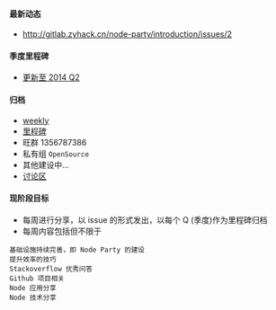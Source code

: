#### 最新动态
* http://gitlab.zyhack.cn/node-party/introduction/issues/2

#### 季度里程碑
* [更新至 2014 Q2](http://gitlab.zyhack.cn/node-party/introduction/milestones)

#### 归档
* [weekly](http://gitlab.zyhack.cn/node-party/introduction/issues?assignee_id=&label_name=&milestone_id=&scope=all&sort=&state=all)
* [里程碑](http://gitlab.zyhack.cn/node-party/introduction/milestones)
* 旺群 1356787386
* 私有组 `OpenSource`
* 其他建设中...
* [讨论区](http://gitlab.zyhack.cn/node-party/introduction/wall)

#### 现阶段目标
* 每周进行分享，以 issue 的形式发出，以每个 Q (季度)作为里程碑归档
* 每周内容包括但不限于

```
基础设施持续完善，即 Node Party 的建设  
提升效率的技巧  
Stackoverflow 优秀问答  
Github 项目相关  
Node 应用分享  
Node 技术分享  
```